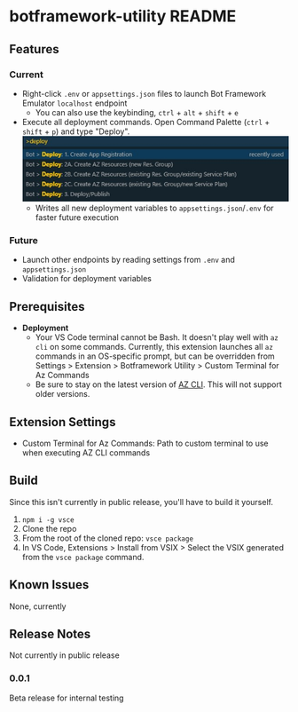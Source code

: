 # botframework-utility README

## Features

### Current

* Right-click `.env` or `appsettings.json` files to launch Bot Framework Emulator `localhost` endpoint
  * You can also use the keybinding, `ctrl` + `alt` + `shift` + `e`
* Execute all deployment commands. Open Command Palette (`ctrl` + `shift` + `p`) and type "Deploy".
![Deployment Options](https://github.com/mdrichardson/botframework-utility/blob/master/resources/deployment-options.jpg?raw=true)
  * Writes all new deployment variables to `appsettings.json`/`.env` for faster future execution

### Future

* Launch other endpoints by reading settings from `.env` and `appsettings.json`
* Validation for deployment variables

## Prerequisites

* **Deployment**
  * Your VS Code terminal cannot be Bash. It doesn't play well with `az cli` on some commands. Currently, this extension launches all `az` commands in an OS-specific prompt, but can be overridden from Settings > Extension > Botframework Utility > Custom Terminal for Az Commands
  * Be sure to stay on the latest version of [AZ CLI](https://docs.microsoft.com/en-us/cli/azure/install-azure-cli?view=azure-cli-latest). This will not support older versions.

## Extension Settings

* Custom Terminal for Az Commands: Path to custom terminal to use when executing AZ CLI commands

## Build

Since this isn't currently in public release, you'll have to build it yourself.

1. `npm i -g vsce`
2. Clone the repo
3. From the root of the cloned repo: `vsce package`
4. In VS Code, Extensions > Install from VSIX > Select the VSIX generated from the `vsce package` command.

## Known Issues

None, currently

## Release Notes

Not currently in public release

### 0.0.1

Beta release for internal testing

